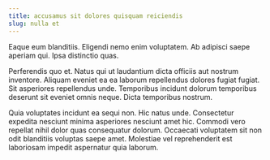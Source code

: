 ```yaml
---
title: accusamus sit dolores quisquam reiciendis
slug: nulla et
---
```


Eaque eum blanditiis. Eligendi nemo enim voluptatem. Ab adipisci saepe aperiam qui. Ipsa distinctio quas.

Perferendis quo et. Natus qui ut laudantium dicta officiis aut nostrum inventore. Aliquam eveniet ea ea laborum repellendus dolores fugiat fugiat. Sit asperiores repellendus unde. Temporibus incidunt dolorum temporibus deserunt sit eveniet omnis neque. Dicta temporibus nostrum.

Quia voluptates incidunt ea sequi non. Hic natus unde. Consectetur expedita nesciunt minima asperiores nesciunt amet hic. Commodi vero repellat nihil dolor quas consequatur dolorum. Occaecati voluptatem sit non odit blanditiis voluptas saepe amet. Molestiae vel reprehenderit est laboriosam impedit aspernatur quia laborum.
